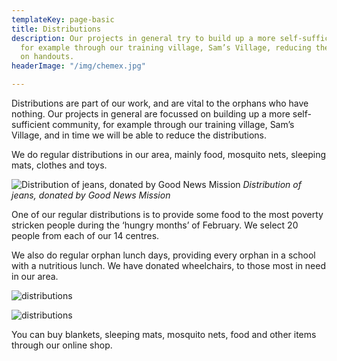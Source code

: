 ```yaml
---
templateKey: page-basic
title: Distributions
description: Our projects in general try to build up a more self-sufficient community,
  for example through our training village, Sam’s Village, reducing the dependency
  on handouts.
headerImage: "/img/chemex.jpg"

---
```

Distributions are part of our work, and are vital to the orphans who have nothing. Our projects in general are focussed on building up a more self-sufficient community, for example through our training village, Sam’s Village, and in time we will be able to reduce the distributions.

We do regular distributions in our area, mainly food, mosquito nets, sleeping mats, clothes and toys.

![Distribution of jeans, donated by Good News Mission](/img/distributions/01-Jeans-distribution-Good-News-Mission-Eric-Dec-2015-3.jpg)
_Distribution of jeans, donated by Good News Mission_

One of our regular distributions is to provide some food to the most poverty stricken people during the ‘hungry months’ of February. We select 20 people from each of our 14 centres.

We also do regular orphan lunch days, providing every orphan in a school with a nutritious lunch. We have donated wheelchairs, to those most in need in our area.

![distributions](/img/distributions/02-499548a937bcacnv00061.jpg)

![distributions](/img/distributions/03-4995541229b84picture_4.jpg)

You can buy blankets, sleeping mats, mosquito nets, food and other items through our online shop.